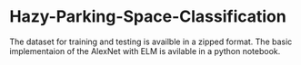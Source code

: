 # Hazy-Parking-Space-Classification
The dataset for training and testing is availble in a zipped format. The basic implementaion of the AlexNet with ELM is avilable in a python notebook.
